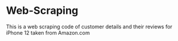 # Web-Scraping
This is a web scraping code of customer details and their reviews for iPhone 12 taken from Amazon.com
